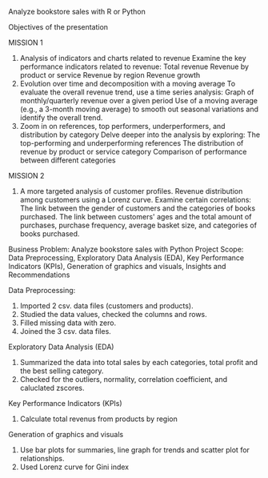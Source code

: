 Analyze bookstore sales with R or Python 

Objectives of the presentation

MISSION 1
1. Analysis of indicators and charts related to revenue
Examine the key performance indicators related to revenue:
Total revenue
Revenue by product or service
Revenue by region
Revenue growth
2. Evolution over time and decomposition with a moving average
To evaluate the overall revenue trend, use a time series analysis:
Graph of monthly/quarterly revenue over a given period
Use of a moving average (e.g., a 3-month moving average) to smooth out seasonal variations and identify the overall trend.
3. Zoom in on references, top performers, underperformers, and distribution by category
Delve deeper into the analysis by exploring:
The top-performing and underperforming references
The distribution of revenue by product or service category
Comparison of performance between different categories

MISSION 2
1. A more targeted analysis of customer profiles.
Revenue distribution among customers using a Lorenz curve.
Examine certain correlations:
The link between the gender of customers and the categories of books purchased.
The link between customers' ages and the total amount of purchases, purchase frequency, average basket size, and categories of books purchased.
 
Business Problem: 
Analyze bookstore sales with Python 
Project Scope: 
Data Preprocessing, Exploratory Data Analysis (EDA), Key Performance Indicators (KPIs), Generation of graphics and visuals, Insights and Recommendations

Data Preprocessing:
1. Imported 2 csv. data files (customers and products).
2. Studied the data values, checked the columns and rows.
3. Filled missing data with zero.
4. Joined the 3 csv. data files.
   
Exploratory Data Analysis (EDA) 
1. Summarized the data into total sales by each categories, total profit and the best selling category.
2. Checked for the outliers, normality, correlation coefficient, and caluclated zscores.
   
Key Performance Indicators (KPIs)
1. Calculate total revenus from products by region
   
Generation of graphics and visuals
1. Use bar plots for summaries, line graph for trends and scatter plot for relationships.
2. Used Lorenz curve for Gini index
